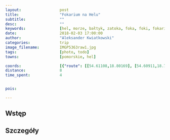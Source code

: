 ```yaml
---
layout:                 post
title:                  "Fokarium na Helu"
subtitle:               ""
desc:                   ""
keywords:               [hel, morze, bałtyk, zatoka, foka, foki, fokarium]
date:                   2018-02-03 17:00:00
author:                 "Aleksander Kwiatkowski"
categories:             trip
image_filename:         IMGP5363raw1.jpg
tags:                   [photo, todo]
towns:                  [pomorskie, hel]

coords:                 [{"route": [[54.61108,18.80169], [54.60911,18.79718], [54.60467,18.80190]], "type": "hike"}]
distance:               8
time_spent:             4


pois:

---
```



## Wstęp

## Szczegóły
